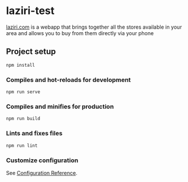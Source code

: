 # laziri-test

[laziri.com](www.laziri.com) is a webapp that brings together all the stores available in your area and allows you to buy from them directly via your phone

## Project setup
```
npm install
```

### Compiles and hot-reloads for development
```
npm run serve
```

### Compiles and minifies for production
```
npm run build
```

### Lints and fixes files
```
npm run lint
```

### Customize configuration
See [Configuration Reference](https://cli.vuejs.org/config/).
